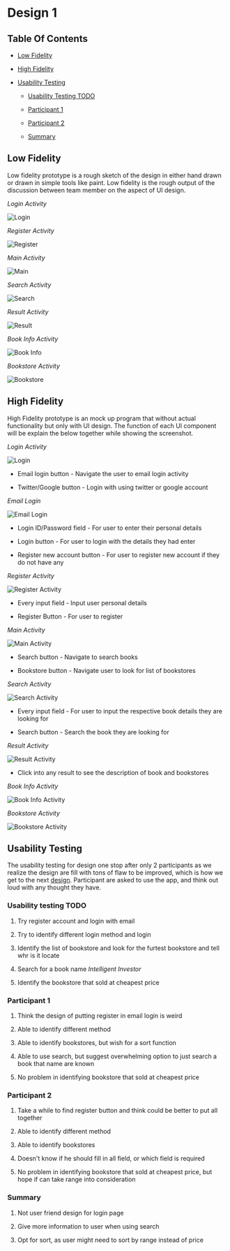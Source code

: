 # Design 1

## Table Of Contents

- [Low Fidelity](Design1.md#low-fidelity)

- [High Fidelity](Design1.md#high-fidelity)

- [Usability Testing](Design1.md#usability-testing)

  - [Usability Testing TODO](Design1.md#usability-testing-todo)

  - [Participant 1](Design1.md#participant-1)

  - [Participant 2](Design1.md#participant-2)

  - [Summary](Design1.md#summary)

## Low Fidelity

Low fidelity prototype is a rough sketch of the design in either hand drawn or drawn in simple tools like paint. Low fidelity is the rough output of the discussion between team member on the aspect of UI design. 

*Login Activity*

![Login](lowfidelity/d1_login.PNG)

*Register Activity*

![Register](lowfidelity/d1_register.PNG)

*Main Activity*

![Main](lowfidelity/d1_main.PNG)

*Search Activity*

![Search](lowfidelity/d1_search.PNG)

*Result Activity*

![Result](lowfidelity/d1_result.PNG)

*Book Info Activity*

![Book Info](lowfidelity/d1_bookinfo.PNG)

*Bookstore Activity*

![Bookstore](lowfidelity/d1_bookstore.PNG)

## High Fidelity

High Fidelity prototype is an mock up program that without actual functionality but only with UI design. The function of each UI component will be explain the below together while showing the screenshot. 

*Login Activity*

![Login](screenshot/d1_login.png)

- Email login button - Navigate the user to email login activity

- Twitter/Google button - Login with using twitter or google account

*Email Login*

![Email Login](screenshot/d1_emaillogin.png)

- Login ID/Password field - For user to enter their personal details

- Login button - For user to login with the details they had enter

- Register new account button - For user to register new account if they do not have any

*Register Activity*

![Register Activity](screenshot/d1_register.png)

- Every input field - Input user personal details

- Register Button - For user to register

*Main Activity*

![Main Activity](screenshot/d1_main.png)

- Search button - Navigate to search books

- Bookstore button - Navigate user to look for list of bookstores

*Search Activity*

![Search Activity](screenshot/d1_search.png)

- Every input field - For user to input the respective book details they are looking for

- Search button - Search the book they are looking for

*Result Activity*

![Result Activity](screenshot/d1_result.png)

- Click into any result to see the description of book and bookstores

*Book Info Activity*

![Book Info Activity](screenshot/d1_bookinfo.png)

*Bookstore Activity*

![Bookstore Activity](screenshot/d1_bookstore.png)

## Usability Testing

The usability testing for design one stop after only 2 participants as we realize the design are fill with tons of flaw to be improved, which is how we get to the next [design](Design2.md). Participant are asked to use the app, and think out loud with any thought they have. 

### Usability testing TODO

1. Try register account and login with email

1. Try to identify different login method and login

1. Identify the list of bookstore and look for the furtest bookstore and tell whr is it locate

1. Search for a book name *Intelligent Investor*

1. Identify the bookstore that sold at cheapest price

### Participant 1

1. Think the design of putting register in email login is weird

1. Able to identify different method 

1. Able to identify bookstores, but wish for a sort function

1. Able to use search, but suggest overwhelming option to just search a book that name are known

1. No problem in identifying bookstore that sold at cheapest price 

### Participant 2

1. Take a while to find register button and think could be better to put all together

1. Able to identify different method 

1. Able to identify bookstores

1. Doesn't know if he should fill in all field, or which field is required

1. No problem in identifying bookstore that sold at cheapest price, but hope if can take range into consideration

### Summary

1. Not user friend design for login page

1. Give more information to user when using search

1. Opt for sort, as user might need to sort by range instead of price